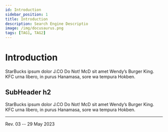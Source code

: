 ```yaml
---
id: Introduction
sidebar_position: 1
title: Introduction
description: Search Engine Descriptio
image: /img/docusaurus.png
tags: [TAG1, TAG2]
---
```


# Introduction

StarBucks ipsum dolor J.CO Do Not! McD sit amet Wendy’s Burger King. 
KFC urna libero, in purus Hanamasa, sore wa tempura Hokben.

## SubHeader h2

StarBucks ipsum dolor J.CO Do Not! McD sit amet Wendy’s Burger King. 
KFC urna libero, in purus Hanamasa, sore wa tempura Hokben.

<hr />

Rev. 03 -- 29 May 2023

<!--
REV03: Mon 29 May 2023 18:00
REV02: Sun 28 May 2023 11:00
REV01: Sat 27 May 2023 11:00
START: Wed 24 May 2023 16:00
-->

